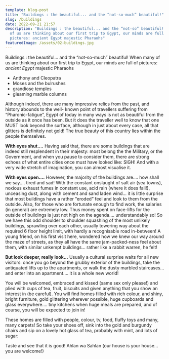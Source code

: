 ```yaml
---
template: blog-post
title: "Buildings : the beautiful... and the “not-so-much” beautiful!"
slug: /buildings
date: 2022-09-21 21:57
description: "Buildings : the beautiful... and the “not-so” beautiful! When many
  of us are thinking about our first trip to Egypt, our minds are full of
  pictures: ancient Egypt majestic Pharaohs"
featuredImage: /assets/02-buildings.jpg
---
```

Buildings : the beautiful... and the “not-so-much” beautiful!
When many of us are thinking about our first trip to Egypt, our minds are full of pictures:
*ancient Egypt*
majestic Pharaohs

* Anthony and Cleopatra
* Moses and the bulrushes
* grandiose temples
* gleaming marble columns

Although indeed, there are many impressive relics from the past, and history abounds to the well-
known point of travellers suffering from “Pharonic-fatigue”, Egypt of today in many ways is not as
beautiful from the outside as it once has been.
But it does the traveller well to know that one MUST look beyond the surface, although in just
about every case, all that glitters is definitely not gold! The true beauty of this country lies within
the people themselves.


**With eyes shut....**
Having said that, there are some buildings that are indeed still resplendent in their majesty: most
belong the the Military, or the Government, and when you pause to consider them, there are
strong echoes of what entire cities once must have looked like: SIGH!
And with a very wide stretch of imagination, you can almost visualise it.


**With eyes open....**
However, the majority of the buildings are.... how shall we say.... tired and sad! With the constant
onslaught of salt air (sea towns), noxious exhaust fumes in constant use, acid rain (where it does
fall!), unceasing dust, along with cement and sand laden wind... it is little surprise that most
buildings have a rather “eroded” feel and look to them from the outside. Also, for those who are
fortunate enough to find work, the salaries (in general) are extremely low. Thus money spent on
face-lifts for the outside of buildings is just not high on the agenda.... understandably so!
So we have this odd shoulder to shoulder squashing of the most unlikely buildings, sprawling over
each other, usually towering way about the required 6 floor height limit, with hardly a recognisable
road in-between! A young friend, on his first visit here, wondered how we knew our way around
the maze of streets, as they all have the same jam-packed-ness feel about them, with similar
unkempt buildings... rather like a rabbit warren, he felt!

**But look deeper, really look...**
Usually a cultural surprise waits for all new visitors: once you go beyond the grubby exterior of the
buildings, take the antiquated lifts up to the apartments, or walk the dusty marbled staircases...
and enter into an apartment.... it is a whole new world!


You will be welcomed, embraced and kissed (same sex only please!) and plied with cups of tea,
fruit, biscuits and given anything that you show an interest in (be careful). You will find homes filled
with rich colour, and shiny, bright furniture, gold glittering wherever possible, huge cupboards and
glass everywhere.... tiny kitchens when huge meals are prepared, and of course, you will be
expected to join in!


These homes are filled with people, colour, tv, food, fluffy toys and many, many carpets! So take
your shoes off, sink into the gold and burgundy chairs and sip on a lovely hot glass of tea,
probably with mint, and lots of sugar:


Taste and see that it is good!
Ahlan wa Sahlan (our house is your house... you are welcome!)